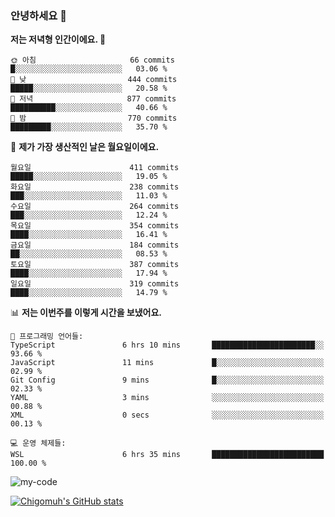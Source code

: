 ### 안녕하세요 👋

<!--START_SECTION:waka-->
**저는 저녁형 인간이에요. 🦉** 

```text
🌞 아침                     66 commits          █░░░░░░░░░░░░░░░░░░░░░░░░   03.06 % 
🌆 낮　                     444 commits         █████░░░░░░░░░░░░░░░░░░░░   20.58 % 
🌃 저녁                     877 commits         ██████████░░░░░░░░░░░░░░░   40.66 % 
🌙 밤　                     770 commits         █████████░░░░░░░░░░░░░░░░   35.70 % 
```
📅 **제가 가장 생산적인 날은 월요일이에요.** 

```text
월요일                      411 commits         █████░░░░░░░░░░░░░░░░░░░░   19.05 % 
화요일                      238 commits         ███░░░░░░░░░░░░░░░░░░░░░░   11.03 % 
수요일                      264 commits         ███░░░░░░░░░░░░░░░░░░░░░░   12.24 % 
목요일                      354 commits         ████░░░░░░░░░░░░░░░░░░░░░   16.41 % 
금요일                      184 commits         ██░░░░░░░░░░░░░░░░░░░░░░░   08.53 % 
토요일                      387 commits         ████░░░░░░░░░░░░░░░░░░░░░   17.94 % 
일요일                      319 commits         ████░░░░░░░░░░░░░░░░░░░░░   14.79 % 
```


📊 **저는 이번주를 이렇게 시간을 보냈어요.** 

```text
💬 프로그래밍 언어들: 
TypeScript               6 hrs 10 mins       ███████████████████████░░   93.66 % 
JavaScript               11 mins             █░░░░░░░░░░░░░░░░░░░░░░░░   02.99 % 
Git Config               9 mins              █░░░░░░░░░░░░░░░░░░░░░░░░   02.33 % 
YAML                     3 mins              ░░░░░░░░░░░░░░░░░░░░░░░░░   00.88 % 
XML                      0 secs              ░░░░░░░░░░░░░░░░░░░░░░░░░   00.13 % 

💻 운영 체제들: 
WSL                      6 hrs 35 mins       █████████████████████████   100.00 % 
```


<!--END_SECTION:waka-->

![my-code](https://user-images.githubusercontent.com/84620459/224267854-2a193d7d-cbb4-45a1-96cb-c7441507a91e.gif)


[![Chigomuh's GitHub stats](https://github-readme-stats.vercel.app/api?username=chigomuh&theme=vision-friendly-dark)](https://github.com/anuraghazra/github-readme-stats)
<!--
**chigomuh/chigomuh** is a ✨ _special_ ✨ repository because its `README.md` (this file) appears on your GitHub profile.

Here are some ideas to get you started:

- 🔭 I’m currently working on ...
- 🌱 I’m currently learning ...
- 👯 I’m looking to collaborate on ...
- 🤔 I’m looking for help with ...
- 💬 Ask me about ...
- 📫 How to reach me: ...
- 😄 Pronouns: ...
- ⚡ Fun fact: ...
-->

